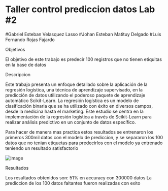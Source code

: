 # Taller control prediccion datos Lab #2

#Gabriel Esteban Velasquez Lasso
#Johan Esteban Matituy Delgado
#Luis Fernando Rojas Fajardo


Objetivos

  El objetivo de este trabajo es predecir 100 registros que no tienen etiquitas en la base de datos

Descripcion 

Este trabajo presenta un enfoque detallado sobre la aplicación de la regresión logística, una técnica de aprendizaje supervisado, en la predicción de datos utilizando el poderoso paquete de aprendizaje automático Scikit-Learn. La regresión logística es un modelo de clasificación binaria que se ha utilizado con éxito en diversos campos, desde la medicina hasta el marketing. Este estudio se centra en la implementación de la regresión logística a través de Scikit-Learn para realizar análisis predictivo en un conjunto de datos específico.

Para hacer de manera mas practica estos resultados se entrenaron los primeros 300mil datos con el modelo de prediccion, y se separaron los 100 datos que no tenian etiquetas para predecirlos con el modelo ya entrenado teniendo un resultado satisfactorio 

![image](https://github.com/Esterben/Taller-control-prediccion-/assets/104816994/4c8f351d-5c1d-43e3-b8c4-5ca145d148a6)


Resultados 

Los resultados obtenidos son: 51% en accuracy con 300000 datos 
                              La prediccion de los 100 datos faltantes fueron realizadas con exito 
                              

